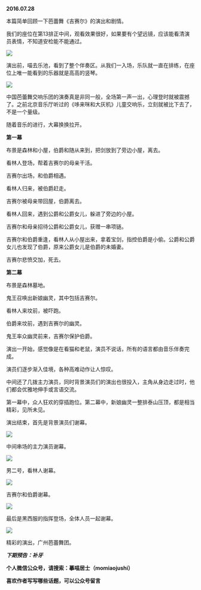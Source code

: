 
          
            
**2016.07.28**

本篇简单回顾一下芭蕾舞《吉赛尔》的演出和剧情。

我们的座位在第13排正中间，观看效果很好，如果要有个望远镜，应该能看清演员表情，不知道安检能不能通过。




![](//upload-images.jianshu.io/upload_images/51001-5aadb1fdf605568a.jpg)




演出前，喵去乐池，看到了整个伴奏区。从我们一入场，乐队就一直在排练，在座位上唯一能看到的乐器就是高高的竖琴。




![](//upload-images.jianshu.io/upload_images/51001-36072b63f7cd0f18.jpg)




中国芭蕾舞交响乐团的演奏真是非同一般，全场第一声一出，心理登时就被震撼了。之前北京音乐厅听过的《哆来咪和大灰机》儿童交响乐，立刻就被比下去了，不是一个量级。

随着音乐的进行，大幕换换拉开。

**第一幕**

布景是森林和小屋，伯爵和随从来到，把剑放到了旁边小屋，离去。

看林人登场，帮着吉赛尔的母亲干活。

吉赛尔出场，和伯爵相遇。

看林人归来，被伯爵赶走。

吉赛尔被母亲带回屋，伯爵离去。

看林人回来，遇到公爵和公爵女儿，躲进了旁边的小屋。

吉赛尔和母亲招待公爵和公爵女儿，获赠一串项链。

吉赛尔和伯爵重逢，看林人从小屋出来，拿着宝剑，指控伯爵是小偷。公爵和公爵女儿也发现了伯爵，原来公爵女儿是伯爵的未婚妻。

吉赛尔悲愤交加，死去。

**第二幕**

布景是森林墓地。

鬼王召唤出新娘幽灵，其中包括吉赛尔。

看林人来坟前，被吓跑。

伯爵来坟前，遇到吉赛尔的幽灵。

鬼王率众幽灵前来，吉赛尔保护伯爵。

演出一开始，感觉像是在看猫和老鼠，演员不说话，所有的语言都由音乐伴奏完成。

演员们逐步渐入佳境，各种高难动作让人惊叹。

中间还了几拨主力演员，同时背景演员们的演出也很投入，主角从身边走过时，他们都会优雅地伸手或言语交流。

第一幕中，众人狂欢的穿插跑位。第二幕中，新娘幽灵一整排泰山压顶，都是相当精彩，见所未见。

演出结束，首先是背景演员们谢幕。




![](//upload-images.jianshu.io/upload_images/51001-c85eb71c114b6853.jpg)




中间串场的主力演员谢幕。




![](//upload-images.jianshu.io/upload_images/51001-af338a85e1800fd2.jpg)




男二号，看林人谢幕。




![](//upload-images.jianshu.io/upload_images/51001-3785513a9186ceb1.jpg)




吉赛尔和伯爵谢幕。




![](//upload-images.jianshu.io/upload_images/51001-c95a8dee1aba2204.jpg)




最后是黑西服的指挥登场，全体人员一起谢幕。




![](//upload-images.jianshu.io/upload_images/51001-256a990601266958.jpg)




精彩的演出，广州芭蕾舞团。


***下期预告：补牙***


**个人微信公众号，请搜索：摹喵居士（momiaojushi）**

**喜欢作者写写哪些话题，可以公众号留言**

          
        